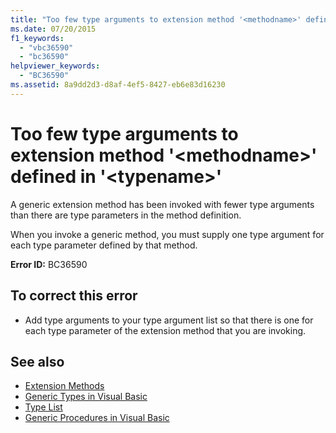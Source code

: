 ```yaml
---
title: "Too few type arguments to extension method '<methodname>' defined in '<typename>'"
ms.date: 07/20/2015
f1_keywords: 
  - "vbc36590"
  - "bc36590"
helpviewer_keywords: 
  - "BC36590"
ms.assetid: 8a9dd2d3-d8af-4ef5-8427-eb6e83d16230
---
```

# Too few type arguments to extension method '\<methodname>' defined in '\<typename>'
A generic extension method has been invoked with fewer type arguments than there are type parameters in the method definition.  
  
 When you invoke a generic method, you must supply one type argument for each type parameter defined by that method.  
  
 **Error ID:** BC36590  
  
## To correct this error  
  
- Add type arguments to your type argument list so that there is one for each type parameter of the extension method that you are invoking.  
  
## See also

- [Extension Methods](../programming-guide/language-features/procedures/extension-methods.md)
- [Generic Types in Visual Basic](../programming-guide/language-features/data-types/generic-types.md)
- [Type List](../language-reference/statements/type-list.md)
- [Generic Procedures in Visual Basic](../programming-guide/language-features/data-types/generic-procedures.md)
